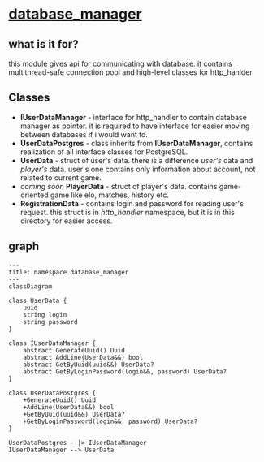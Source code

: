 # [database_manager](https://github.com/LeeDoor/hex_chess_backend/tree/main/src/database_manager)
## what is it for?
this module gives api for communicating with database. it contains multithread-safe connection pool and high-level classes for http_hanlder  

## Classes
* **IUserDataManager** - interface for http_handler to contain database manager as pointer. it is required to have interface for easier moving between databases if i would want to.
* **UserDataPostgres** - class inherits from **IUserDataManager**, contains realization of all interface classes for PostgreSQL.
* **UserData** - struct of user's data. there is a difference *user's* data and *player's* data. user's one contains only information about account, not related to current game. 
* *coming soon* **PlayerData** - struct of player's data. contains game-oriented game like elo, matches, history etc.
* **RegistrationData** - contains login and password for reading user's request. this struct is in *http_handler* namespace, but it is in this directory for easier access.

## graph
```mermaid
---
title: namespace database_manager
---
classDiagram

class UserData {
    uuid
    string login
    string password
}

class IUserDataManager {
    abstract GenerateUuid() Uuid
    abstract AddLine(UserData&&) bool
    abstract GetByUuid(uuid&&) UserData?
    abstract GetByLoginPassword(login&&, password) UserData?
}

class UserDataPostgres {
    +GenerateUuid() Uuid
    +AddLine(UserData&&) bool
    +GetByUuid(uuid&&) UserData?
    +GetByLoginPassword(login&&, password) UserData?
}

UserDataPostgres --|> IUserDataManager
IUserDataManager --> UserData
```